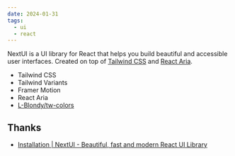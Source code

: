 ```yaml
---
date: 2024-01-31
tags:
  - ui
  - react
---
```


NextUI is a UI library for React that helps you build beautiful and accessible user interfaces. Created on top of [Tailwind CSS](https://tailwindcss.com/) and [React Aria](https://react-spectrum.adobe.com/react-aria/index.html).

- Tailwind CSS
- Tailwind Variants
- Framer Motion
- React Aria
- [L-Blondy/tw-colors](https://github.com/L-Blondy/tw-colors)



## Thanks

- [Installation | NextUI - Beautiful, fast and modern React UI Library](https://nextui.org/docs/guide/installation)